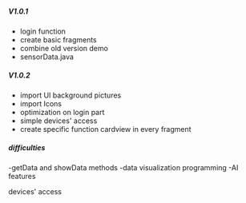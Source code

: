 #####  V1.0.1

- login function
- create basic fragments 
- combine  old version demo
- sensorData.java  



##### V1.0.2

- import UI background pictures
- import Icons
- optimization on login part 
- simple devices' access
- create specific function cardview in every fragment
 


 ##### difficulties
 -getData and showData methods
 -data visualization programming
 -AI features 

devices' access



